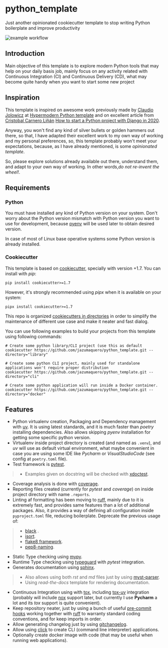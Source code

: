 # python_template
Just another opinionated cookiecutter template to stop writing Python boilerplate and improve productivity

![example workflow](https://github.com/jazumaquero/python-template/actions/workflows/push-yaml/badge.svg)

## Introduction
Main objective of this template is to explore modern Python tools that may help on your daily basis job, mainly focus on
any activity related with Continuous Integration (CI) and Continuous Delivery (CD), what may become quite handy when you
want to start some new project

## Inspiration
This template is inspired on awesome work previously made by [Claudio Jolowicz](https://github.com/cjolowicz/) at
[Hypermodern Python template](https://github.com/cjolowicz/cookiecutter-hypermodern-python) and on excellent article
from [Cristobal Carnero Liñán](https://github.com/cristobalcl) 
[How to start a Python project with Django in 2020](https://medium.com/@cristobalcl/how-to-start-a-python-project-with-django-in-2020-803122721b23).

Anyway, you won't find any kind of silver bullets or golden hammers out there, so that, I have adapted their excellent
work to my own way of working and my personal preferences, so, this template probably won't meet your expectations,
because, as I have already mentioned, is some *opinionated template*.

So, please explore solutions already available out there, understand them, and adapt to your own way of working. In
other words,*do not re-invent the wheel!*.

## Requirements
### Python
You must have installed any kind of Python version on your system. Don't worry about the Python version mismatch with
Python version you want to use for development, because [pyenv](https://github.com/pyenv/pyenv) will be used later to
obtain desired version.

In case of most of Linux base operative systems some Python version is already installed.

### Cookiecutter
This template is based on [cookiecutter](https://github.com/cookiecutter/cookiecutter), specially with version +1.7.
You can install with *pip*:

    pip install cookiecutter>=1.7

However, it's strongly recommended using *pipx* when it is available on your system:

    pipx install cookiecutter>=1.7

This repo is organized [cookiecutters in directories](https://cookiecutter.readthedocs.io/en/1.7.2/advanced/directories.html)
in order to simplify the maintenance of different use case and make it neater and fast dialog.

You can use following examples to build your projects from this template using following commands:

    # Create some python library/CLI project (use this as default
    cookiecutter https://github.com/jazumaquero/python_template.git --directory="library"

    # Create some python CLI project, mainly used for standalone applications won't require proper distribution
    cookiecutter https://github.com/jazumaquero/python_template.git --directory="cli"

    # Create some python application will run inside a Docker container. 
    cookiecutter https://github.com/jazumaquero/python_template.git --directory="docker"

## Features
* Python virtualenv creation, Packaging and Dependency management with [uv](https://docs.astral.sh/uv/). It is using latest standards, and it 
is much faster than *poetry* installing dependencies. Also allows skipping *pyenv* installation for getting some specific
python version.
* Virtualenv inside project directory is created (and named as ```.venv```), and *uv* will use as default virtual
environment, what maybe convenient in case you are using some IDE like *Pycharm* or *VisualStudioCode* (see config at
```poetry.toml``` file).
* Test framework is [pytest](https://docs.pytest.org/en/reorganize-docs/contents.html).
>* Examples given on docstring will be checked with [xdoctest](https://xdoctest.readthedocs.io/en/latest/autoapi/xdoctest/index.html).
* Coverage analysis is done with [coverage](https://coverage.readthedocs.io/en/stable/index.html).
* Reporting files created (currently for *pytest* and *coverage*) on inside project directory with name ```.reports```.
* Linting af formatting has been moving to [ruff](https://docs.astral.sh/ruff/), mainly due to it is extremely fast, and 
provides same features than a lot of additional packages. Also, it provides a way of defining all configuration inside
`pyproject.toml` file, reducing boilerplate. Deprecate the previous usage of:
>* [black](https://black.readthedocs.io/en/stable/index.html) . 
>* [isort](https://pycqa.github.io/isort/).
>* [flake8 framework](https://flake8.pycqa.org/en/latest/).
>* [pep8-naming](https://github.com/PyCQA/pep8-naming).
* Static Type checking using [mypy](https://mypy.readthedocs.io/en/latest/index.html).
* Runtime Type checking using [typeguard](https://typeguard.readthedocs.io/en/latest/index.html) with *pytest* integration.
* Generates documentation using [sphinx](https://docs.readthedocs.io/en/stable/intro/getting-started-with-sphinx.html).
>* Also allows using both *rst* and *md* files just by using [myst-parser](https://myst-parser.readthedocs.io/en/latest/).
>* Using *read-the-docs* template for rendering documentation.
* Continuous Integration using with [tox](https://tox.readthedocs.io/en/latest/), including
[tox-uv](https://github.com/tox-dev/tox-uv) integration (probably will include
[nox](https://nox.thea.codes/en/stable/) support later, but currently I use **Pycharm** a lot and its *tox* support is
quite convenient).
* Keep repository neater, just by using a bunch of useful [pre-commit hooks](https://pre-commit.com/) working together
with [ruff](https://docs.astral.sh/ruff/) to warranty standard coding conventions, and for keep imports in order.
* Allow generating changelog just by using [gitchangelog](https://github.com/vaab/gitchangelog).
* Allow using [click](https://palletsprojects.com/p/click/) to create CLI (command line interpreter) applications.
* Optionally create docker image with code (that may be useful when running web applications).
